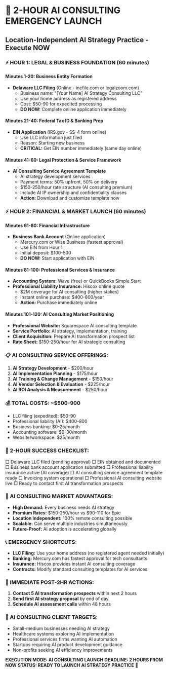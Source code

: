 # 🚨 2-HOUR AI CONSULTING EMERGENCY LAUNCH
## Location-Independent AI Strategy Practice - Execute NOW

### ⚡ HOUR 1: LEGAL & BUSINESS FOUNDATION (60 minutes)

#### Minutes 1-20: Business Entity Formation
- **Delaware LLC Filing** (Online - incfile.com or legalzoom.com)
  - Business name: "[Your Name] AI Strategy Consulting LLC"
  - Use your home address as registered address
  - Cost: $50-90 for expedited processing
  - **DO NOW:** Complete online application immediately

#### Minutes 21-40: Federal Tax ID & Banking Prep
- **EIN Application** (IRS.gov - SS-4 form online)
  - Use LLC information just filed
  - Reason: Starting new business
  - **CRITICAL:** Get EIN number immediately (same day online)

#### Minutes 41-60: Legal Protection & Service Framework
- **AI Consulting Service Agreement Template**
  - AI strategy development services
  - Payment terms: 50% upfront, 50% on delivery
  - $150-250/hour rate structure (AI consulting premium)
  - Include AI IP ownership and confidentiality clauses
  - **Action:** Download and customize template now

### ⚡ HOUR 2: FINANCIAL & MARKET LAUNCH (60 minutes)

#### Minutes 61-80: Financial Infrastructure
- **Business Bank Account** (Online application)
  - Mercury.com or Wise Business (fastest approval)
  - Use EIN from Hour 1
  - Initial deposit: $100-500
  - **DO NOW:** Start application with EIN

#### Minutes 81-100: Professional Services & Insurance
- **Accounting System:** Wave (free) or QuickBooks Simple Start
- **Professional Liability Insurance:** Hiscox online quote
  - $2M coverage for AI consulting (higher stakes)
  - Instant online purchase: $400-800/year
  - **Action:** Purchase immediately online

#### Minutes 101-120: AI Consulting Market Positioning
- **Professional Website:** Squarespace AI consulting template
- **Service Portfolio:** AI strategy, implementation, training
- **Client Acquisition:** Prepare AI transformation prospect list
- **Rate Sheet:** $150-250/hour for AI strategic consulting

### 📋 AI CONSULTING SERVICE OFFERINGS:
1. **AI Strategy Development** - $200/hour
2. **AI Implementation Planning** - $175/hour  
3. **AI Training & Change Management** - $150/hour
4. **AI Vendor Selection & Evaluation** - $225/hour
5. **AI ROI Analysis & Measurement** - $250/hour

### 💰 TOTAL COSTS: ~$500-900
- LLC filing (expedited): $50-90
- Professional liability (AI): $400-800
- Business banking: $0-25/month
- Accounting software: $0-30/month
- Website/workspace: $25/month

### 🎯 2-HOUR SUCCESS CHECKLIST:
□ Delaware LLC filed (pending approval)
□ EIN obtained and documented
□ Business bank account application submitted
□ Professional liability insurance active (AI coverage)
□ AI consulting service agreement template ready
□ Invoicing system operational
□ Professional AI consulting website live
□ Ready to contact first AI transformation prospects

### 🤖 AI CONSULTING MARKET ADVANTAGES:
- **High Demand:** Every business needs AI strategy
- **Premium Rates:** $150-250/hour vs $90-110 for Epic
- **Location Independent:** 100% remote consulting possible
- **Scalable:** Can serve multiple industries simultaneously
- **Future-Proof:** AI adoption is accelerating globally

### 📞 EMERGENCY SHORTCUTS:
- **LLC Filing:** Use your home address (no registered agent needed initially)
- **Banking:** Mercury.com has fastest approval for tech consultants
- **Insurance:** Hiscox provides instant AI consulting coverage
- **Contracts:** Modify standard consulting templates for AI services

### 🚀 IMMEDIATE POST-2HR ACTIONS:
1. **Contact 5 AI transformation prospects** within next 2 hours
2. **Send first AI strategy proposal** by end of day
3. **Schedule AI assessment calls** within 48 hours

### 🎯 AI CONSULTING CLIENT TARGETS:
- Small-medium businesses needing AI strategy
- Healthcare systems exploring AI implementation
- Professional services firms wanting AI automation
- Startups requiring AI product development guidance
- Non-profits seeking AI efficiency improvements

**EXECUTION MODE: AI CONSULTING LAUNCH**
**DEADLINE: 2 HOURS FROM NOW**
**STATUS: READY TO LAUNCH AI STRATEGY PRACTICE** 🤖